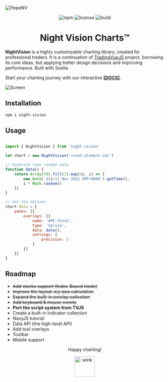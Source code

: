 

![PepeNV](https://github.com/project-nv/night-vision/blob/main/docs/docs/public/nv-banner.jpeg?raw=true)

<div align="center">

![npm](https://img.shields.io/npm/v/night-vision.svg?color=brightgreen&label=version) ![license](https://img.shields.io/badge/license-MIT-blue.svg) ![build](https://img.shields.io/badge/build-passing-brightgreen.svg)

</div>

# <center> Night Vision Charts™ </center>

**NightVision** is a highly customizable charting library, created for professional traders. It is a continuation of [TradingVueJS](https://github.com/tvjsx/trading-vue-js) project, borrowing its core ideas, but applying better design decisions and improving performance. Built with Svelte.   

Start your charting journey with our interactive [**[DOCS]**](https://nightvision.dev/guide/intro/night-vision-charts.html).

![Screen](https://raw.githubusercontent.com/project-nv/night-vision/main/docs/docs/public/screen.png)

## Installation

```sh
npm i night-vision
```

## Usage

```js

import { NightVision } from 'night-vision'

let chart = new NightVision('<root-element-id>')

// Generate some random data
function data() {
    return Array(30).fill(1).map((x, i) => [
        new Date(`${i+1} Nov 2022 GMT+0000`).getTime(),
        i * Math.random()
    ])
}

// Set the dataset
chart.data = {
    panes: [{
        overlays: [{
            name: 'APE Stock',
            type: 'Spline',
            data: data(),
            settings: {
                precision: 2
            }
        }]
    }]
}
```

## Roadmap

- ~~Add stocks support (Index-Based mode)~~
- ~~Improve the layout: x/y axis calculation~~
- ~~Expand the built-in overlay collection~~
- ~~Add keyboard & mouse events~~
- **Port the script system from TVJS**
- Create a built-in indicator collection
- NavyJS tutorial
- Data API (the high-level API)
- Add tool overlays
- Toolbar
- Mobile support


<div align="center">

Happy charting!

<img src="https://raw.githubusercontent.com/project-nv/night-vision/main/docs/docs/public/wink.gif" alt="wink" width="64"/>

</div>
